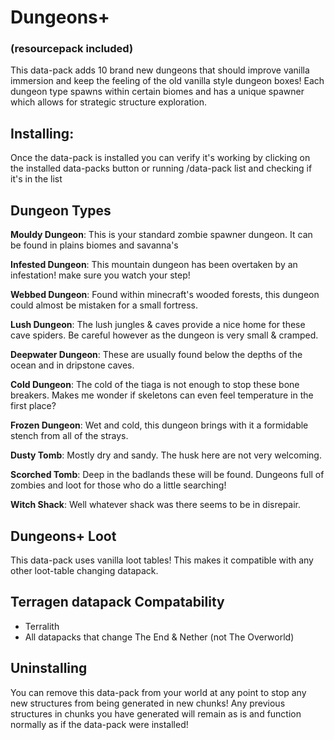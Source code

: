 # Dungeons+
### (resourcepack included)

This data-pack adds 10 brand new dungeons that should improve vanilla immersion and keep the feeling of the old vanilla style dungeon boxes! Each dungeon type spawns within certain biomes and has a unique spawner which allows for strategic structure exploration.

## Installing:
Once the data-pack is installed you can verify it's working by clicking on the installed data-packs button or running /data-pack list and checking if it's in the list

## Dungeon Types

**Mouldy Dungeon**: This is your standard zombie spawner dungeon. It can be found in plains biomes and savanna's

**Infested Dungeon**: This mountain dungeon has been overtaken by an infestation! make sure you watch your step!

**Webbed Dungeon**: Found within minecraft's wooded forests, this dungeon could almost be mistaken for a small fortress.

**Lush Dungeon**: The lush jungles & caves provide a nice home for these cave spiders. Be careful however as the dungeon is very small & cramped.

**Deepwater Dungeon**: These are usually found below the depths of the ocean and in dripstone caves.

**Cold Dungeon**: The cold of the tiaga is not enough to stop these bone breakers. Makes me wonder if skeletons can even feel temperature in the first place?

**Frozen Dungeon**: Wet and cold, this dungeon brings with it a formidable stench from all of the strays.

**Dusty Tomb**: Mostly dry and sandy. The husk here are not very welcoming.

**Scorched Tomb**: Deep in the badlands these will be found. Dungeons full of zombies and loot for those who do a little searching!

**Witch Shack**: Well whatever shack was there seems to be in disrepair.


## Dungeons+ Loot
This data-pack uses vanilla loot tables! This makes it compatible with any other loot-table changing datapack.

## Terragen datapack Compatability
- Terralith
- All datapacks that change The End & Nether (not The Overworld)

## Uninstalling
You can remove this data-pack from your world at any point to stop any new structures from being generated in new chunks!
Any previous structures in chunks you have generated will remain as is and function normally as if the data-pack were installed!
